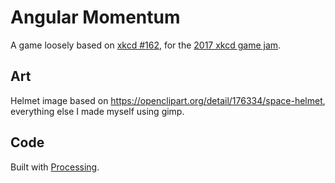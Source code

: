 # Angular Momentum

A game loosely based on [xkcd #162](https://xkcd.com/162/), for the [2017 xkcd game jam](https://itch.io/jam/xkcdgamejam).

## Art
Helmet image based on https://openclipart.org/detail/176334/space-helmet, everything else I made myself using gimp.

## Code
Built with [Processing](https://processing.org).
